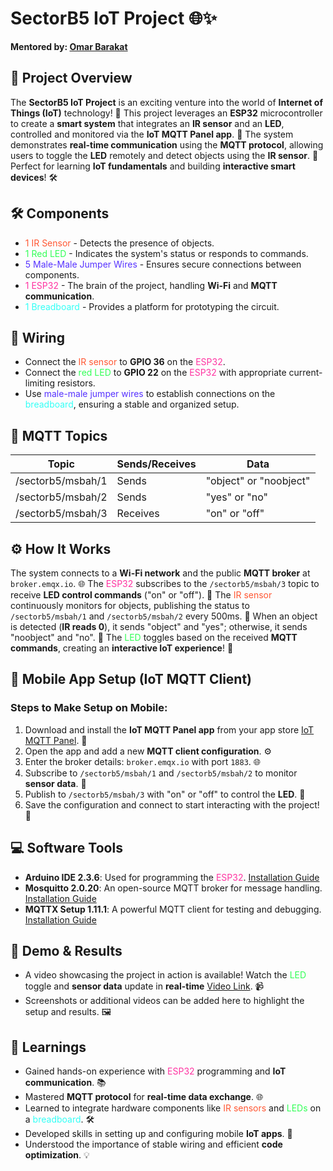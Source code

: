# SectorB5 IoT Project 🌐✨  
**Mentored by: [Omar Barakat](https://www.linkedin.com/in/omarbarakota/)**  

## 🌟 Project Overview  
The **SectorB5 IoT Project** is an exciting venture into the world of **Internet of Things (IoT)** technology! 🎉 This project leverages an **ESP32** microcontroller to create a **smart system** that integrates an **IR sensor** and an **LED**, controlled and monitored via the **IoT MQTT Panel app**. 🚀 The system demonstrates **real-time communication** using the **MQTT protocol**, allowing users to toggle the **LED** remotely and detect objects using the **IR sensor**. 🌱 Perfect for learning **IoT fundamentals** and building **interactive smart devices**! 🛠️  

## 🛠️ Components  
- <span style="color: #FF5733">1 IR Sensor</span> - Detects the presence of objects.  
- <span style="color: #33FF57">1 Red LED</span> - Indicates the system's status or responds to commands.  
- <span style="color: #5733FF">5 Male-Male Jumper Wires</span> - Ensures secure connections between components.  
- <span style="color: #FF33A1">1 ESP32</span> - The brain of the project, handling **Wi-Fi** and **MQTT communication**.  
- <span style="color: #33FFF6">1 Breadboard</span> - Provides a platform for prototyping the circuit.  

## 🔌 Wiring  
- Connect the <span style="color: #FF5733">IR sensor</span> to **GPIO 36** on the <span style="color: #FF33A1">ESP32</span>.  
- Connect the <span style="color: #33FF57">red LED</span> to **GPIO 22** on the <span style="color: #FF33A1">ESP32</span> with appropriate current-limiting resistors.  
- Use <span style="color: #5733FF">male-male jumper wires</span> to establish connections on the <span style="color: #33FFF6">breadboard</span>, ensuring a stable and organized setup.  

## 📡 MQTT Topics  

| Topic              | Sends/Receives         | Data                     |
|--------------------|-------------------------|--------------------------|
| /sectorb5/msbah/1  | Sends                  | "object" or "noobject"   |
| /sectorb5/msbah/2  | Sends                  | "yes" or "no"            |
| /sectorb5/msbah/3  | Receives               | "on" or "off"            |

## ⚙️ How It Works  
The system connects to a **Wi-Fi network** and the public **MQTT broker** at `broker.emqx.io`. 🌐 The <span style="color: #FF33A1">ESP32</span> subscribes to the `/sectorb5/msbah/3` topic to receive **LED control commands** ("on" or "off"). 📡 The <span style="color: #FF5733">IR sensor</span> continuously monitors for objects, publishing the status to `/sectorb5/msbah/1` and `/sectorb5/msbah/2` every 500ms. 🔄 When an object is detected (**IR reads 0**), it sends "object" and "yes"; otherwise, it sends "noobject" and "no". 🎯 The <span style="color: #33FF57">LED</span> toggles based on the received **MQTT commands**, creating an **interactive IoT experience**! 🌈  

## 📱 Mobile App Setup (IoT MQTT Client)  
### Steps to Make Setup on Mobile:  
1. Download and install the **IoT MQTT Panel app** from your app store [IoT MQTT Panel](https://play.google.com/store/apps/details?id=snr.lab.iotmqttpanel.prod). 📲  
2. Open the app and add a new **MQTT client configuration**. ⚙️  
3. Enter the broker details: `broker.emqx.io` with port `1883`. 🌐  
4. Subscribe to `/sectorb5/msbah/1` and `/sectorb5/msbah/2` to monitor **sensor data**. 👀  
5. Publish to `/sectorb5/msbah/3` with "on" or "off" to control the **LED**. 🔧  
6. Save the configuration and connect to start interacting with the project! 🎉  

## 💻 Software Tools  
- **Arduino IDE 2.3.6**: Used for programming the <span style="color: #FF33A1">ESP32</span>. [Installation Guide](https://support.arduino.cc/hc/en-us/articles/360019833020-Download-and-install-Arduino-IDE)  
- **Mosquitto 2.0.20**: An open-source MQTT broker for message handling. [Installation Guide](https://mosquitto.org/download/)  
- **MQTTX Setup 1.11.1**: A powerful MQTT client for testing and debugging. [Installation Guide](https://mqttx.app/downloads)  

## 🎥 Demo & Results  
- A video showcasing the project in action is available! Watch the <span style="color: #33FF57">LED</span> toggle and **sensor data** update in **real-time** [Video Link](https://drive.google.com/file/d/17rBqDjGTfwB-cq_1fCfG6H2kz-n7MWRv/view?usp=drivesdk). 📹  
- Screenshots or additional videos can be added here to highlight the setup and results. 🖼️  

## 🧠 Learnings  
- Gained hands-on experience with <span style="color: #FF33A1">ESP32</span> programming and **IoT communication**. 📚  
- Mastered **MQTT protocol** for **real-time data exchange**. 🌐  
- Learned to integrate hardware components like <span style="color: #FF5733">IR sensors</span> and <span style="color: #33FF57">LEDs</span> on a <span style="color: #33FFF6">breadboard</span>. 🛠️  
- Developed skills in setting up and configuring mobile **IoT apps**. 📱  
- Understood the importance of stable wiring and efficient **code optimization**. 💡

